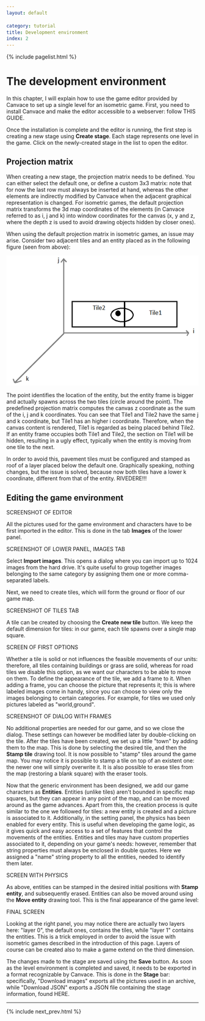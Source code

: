```yaml
---
layout: default

category: tutorial
title: Development environment
index: 2
---
```


{% include pagelist.html %}

# The development environment
In this chapter, I will explain how to use the game editor provided by Canvace to set up a single level for an isometric game. First, you need to
install Canvace and make the editor accessible to a webserver: follow THIS GUIDE.

Once the installation is complete and the editor is running, the first step is creating a new stage using **Create stage**. Each stage represents one level in the game. Click on the newly-created stage in the list to open the editor.

## Projection matrix
When creating a new stage, the projection matrix needs to be defined. You can either select the default one, or define a custom 3x3 matrix: note that for now the last row must always be inserted at hand, whereas the other elements are indirectly modified by Canvace when the adjacent graphical representation is changed. For isometric games, the default projection matrix transforms the 3d map coordinates of the elements (in Canvace referred to as i, j and k) into window coordinates for the canvas (x, y and z, where the depth z is used to avoid drawing objects hidden by closer ones).

When using the default projection matrix in isometric games, an issue may arise. Consider two adjacent tiles and an entity placed as in the following figure (seen from above):

![Tiles](images/isometric.png)

The point identifies the location of the entity, but the entity frame is bigger and actually spawns across the two tiles (circle around the point). The predefined projection matrix computes the canvas z coordinate as the sum of the i, j and k coordinates. You can see that Tile1 and Tile2 have the same j and k coordinate, but Tile1 has an higher i coordinate. Therefore, when the canvas content is rendered, Tile1 is regarded as being placed behind Tile2. If an entity frame occupies both Tile1 and Tile2, the section on Tile1 will be hidden, resulting in a ugly effect, typically when the entity is moving from one tile to the next.

In order to avoid this, pavement tiles must be configured and stamped as roof of a layer placed below the default one. Graphically speaking, nothing changes, but the issue is solved, because now both tiles have a lower k coordinate, different from that of the entity. RIVEDERE!!!

## Editing the game environment

SCREENSHOT OF EDITOR

All the pictures used for the game environment and characters have to be first imported in the editor. This is done in the tab **Images** of the lower panel.

SCREENSHOT OF LOWER PANEL, IMAGES TAB

Select **Import images**. This opens a dialog where you can import up to 1024 images from the hard drive. It's quite useful to group together images belonging to
the same category by assigning them one or more comma-separated labels.

Next, we need to create tiles, which will form the ground or floor of our game map.

SCREENSHOT OF TILES TAB

A tile can be created by choosing the **Create new tile** button. We keep the default dimension for tiles: in our game, each tile spawns over a single map
square.

SCREEN OF FIRST OPTIONS

Whether a tile is solid or not influences the feasible movements of our units: therefore, all tiles containing buildings or grass are solid, whereas for
road tiles we disable this option, as we want our characters to be able to move on them.
To define the appearance of the tile, we add a frame to it. When adding a frame, you can choose the picture that represents it; this is where labeled images come in
handy, since you can choose to view only the images belonging to certain categories. For example, for tiles we used only pictures labeled as "world,ground".

SCREENSHOT OF DIALOG WITH FRAMES

No additional properties are needed for our game, and so we close the dialog. These settings can however be modified later by double-clicking on the tile.
After the tiles have been created, we set up a little "town" by adding them to the map. This is done by selecting the desired tile, and then the **Stamp tile**
drawing tool. It is now possible to "stamp" tiles around the game map. You may notice it is possible to stamp a tile on top of an existent one: the newer one
will simply overwrite it. It is also possible to erase tiles from the map (restoring a blank square) with the eraser tools.

Now that the generic environment has been designed, we add our game characters as **Entities**. Entities (unlike tiles) aren't bounded in specific map
squares, but they can appear in any point of the map, and can be moved around as the game advances. Apart from this, the creation process is quite similar to the one we followed for tiles: a new entity is created and a picture is associated to it. Additionally, in the setting panel, the physics has been enabled for every entity. This is useful when developing the game logic, as it gives quick and easy access to a set of features that control the movements of the entities.
Entities and tiles may have custom properties associated to it, depending on your game's needs: however, remember that string properties must always be enclosed
in double quotes. Here we assigned a "name" string property to all the entities, needed to identify them later.

SCREEN WITH PHYSICS

As above, entities can be stamped in the desired initial positions with **Stamp entity**, and subsequently erased. Entities can also be moved around using the
**Move entity** drawing tool. This is the final appearance of the game level:

FINAL SCREEN

Looking at the right panel, you may notice there are actually two layers here: "layer 0", the default ones, contains the tiles, while "layer 1" contains the
entities. This is a trick employed in order to avoid the issue with isometric games described in the introduction of this page.
Layers of course can be created also to make a game extend on the third dimension.

The changes made to the stage are saved using the **Save** button.
As soon as the level environment is completed and saved, it needs to be exported in a format recognizable by Canvace. This is done in the **Stage** bar: specifically, "Download images" exports all the pictures used in an archive, while "Download JSON" exports a JSON file containing the stage information, found HERE.

----------------------------

{% include next_prev.html %}